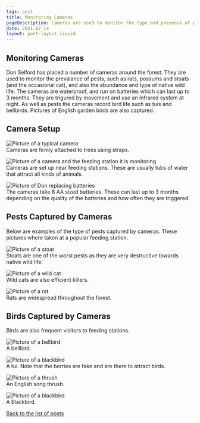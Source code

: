 ```yaml
---
tags: post
title: Monitoring Cameras
pageDescription: Cameras are used to monitor the type and presence of pests such as rats, stoats, possums and wild cats.
date: 2021-07-14
layout: post-layout.liquid
---
```


## Monitoring Cameras

Don Selford has placed a number of cameras around the forest. They are used to monitor the prevalance of pests, such as rats, possums and stoats (and the occasional cat), and also the abundance and type of native wild life. The cameras are waterproof, and run on batteries which can last up to 3 months. They are trigured by movement and use an infrared system at night. As well as pests the cameras record bird life such as tuis and bellbirds. Pictures of English garden birds are also captured.

## Camera Setup

![Picture of a typical camera](/images/news/cameras/camera.jpg)<br />
Cameras are firmly attached to trees using straps.

![Picture of a camera and the feeding station it is monitoring](/images/news/cameras/camera-and-feeding-station.jpg)<br />
Cameras are set up near feeding stations. These are usually tubs of water that attract all kinds of animals.

![Picture of Don replacing batteries](/images/news/cameras/don-replacing-batteries.jpg)<br />
The cameras take 8 AA sized batteries. These can last up to 3 months depending on the quality of the batteries and how often they are triggered.


## Pests Captured by Cameras

Below are examples of the type of pests captured by cameras. These pictures where taken at a popular feeding station.

![Picture of a stoat](/images/news/cameras/stoat.jpg)<br />
Stoats are one of the worst pests as they are very destructive towards native wild life.

![Picture of a wild cat](/images/news/cameras/cat.jpg)<br />
Wild cats are also efficient killers.

![Picture of a rat](/images/news/cameras/rat.jpg)<br />
Rats are widespread throughout the forest.

## Birds Captured by Cameras

Birds are also frequent visitors to feeding stations.

![Picture of a bellbird](/images/news/cameras/bellbird.jpg)<br />
A bellbird.

![Picture of a blackbird](/images/news/cameras/tui.jpg)<br />
A tui. Note that the berries are fake and are there to attract birds.

![Picture of a thrush](/images/news/cameras/thrush.jpg)<br />
An English song thrush.

![Picture of a blackbird](/images/news/cameras/blackbird.jpg)<br />
A Blackbird.



[Back to the list of posts](/postlist)

<p>&nbsp;</p>
